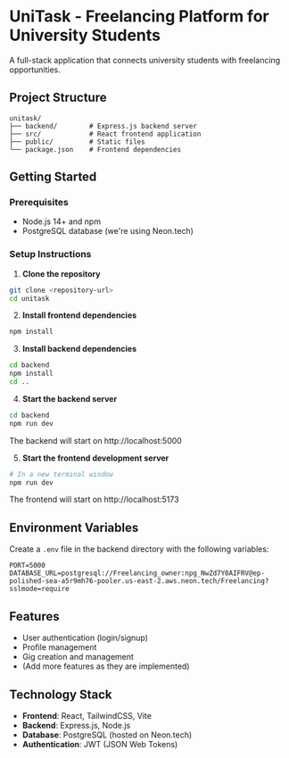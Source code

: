 # UniTask - Freelancing Platform for University Students

A full-stack application that connects university students with freelancing opportunities.

## Project Structure

```
unitask/
├── backend/        # Express.js backend server
├── src/            # React frontend application
├── public/         # Static files
└── package.json    # Frontend dependencies
```

## Getting Started

### Prerequisites

- Node.js 14+ and npm
- PostgreSQL database (we're using Neon.tech)

### Setup Instructions

1. **Clone the repository**

```bash
git clone <repository-url>
cd unitask
```

2. **Install frontend dependencies**

```bash
npm install
```

3. **Install backend dependencies**

```bash
cd backend
npm install
cd ..
```

4. **Start the backend server**

```bash
cd backend
npm run dev
```

The backend will start on http://localhost:5000

5. **Start the frontend development server**

```bash
# In a new terminal window
npm run dev
```

The frontend will start on http://localhost:5173

## Environment Variables

Create a `.env` file in the backend directory with the following variables:

```
PORT=5000
DATABASE_URL=postgresql://Freelancing_owner:npg_NwZd7Y0AIFRV@ep-polished-sea-a5r9mh76-pooler.us-east-2.aws.neon.tech/Freelancing?sslmode=require
```

## Features

- User authentication (login/signup)
- Profile management
- Gig creation and management
- (Add more features as they are implemented)

## Technology Stack

- **Frontend**: React, TailwindCSS, Vite
- **Backend**: Express.js, Node.js
- **Database**: PostgreSQL (hosted on Neon.tech)
- **Authentication**: JWT (JSON Web Tokens)
